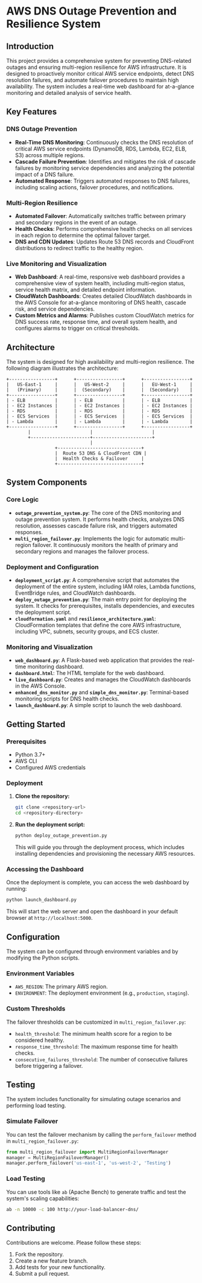 # AWS DNS Outage Prevention and Resilience System

## Introduction

This project provides a comprehensive system for preventing DNS-related outages and ensuring multi-region resilience for AWS infrastructure. It is designed to proactively monitor critical AWS service endpoints, detect DNS resolution failures, and automate failover procedures to maintain high availability. The system includes a real-time web dashboard for at-a-glance monitoring and detailed analysis of service health.

## Key Features

### DNS Outage Prevention
- **Real-Time DNS Monitoring**: Continuously checks the DNS resolution of critical AWS service endpoints (DynamoDB, RDS, Lambda, EC2, ELB, S3) across multiple regions.
- **Cascade Failure Prevention**: Identifies and mitigates the risk of cascade failures by monitoring service dependencies and analyzing the potential impact of a DNS failure.
- **Automated Response**: Triggers automated responses to DNS failures, including scaling actions, failover procedures, and notifications.

### Multi-Region Resilience
- **Automated Failover**: Automatically switches traffic between primary and secondary regions in the event of an outage.
- **Health Checks**: Performs comprehensive health checks on all services in each region to determine the optimal failover target.
- **DNS and CDN Updates**: Updates Route 53 DNS records and CloudFront distributions to redirect traffic to the healthy region.

### Live Monitoring and Visualization
- **Web Dashboard**: A real-time, responsive web dashboard provides a comprehensive view of system health, including multi-region status, service health matrix, and detailed endpoint information.
- **CloudWatch Dashboards**: Creates detailed CloudWatch dashboards in the AWS Console for at-a-glance monitoring of DNS health, cascade risk, and service dependencies.
- **Custom Metrics and Alarms**: Publishes custom CloudWatch metrics for DNS success rate, response time, and overall system health, and configures alarms to trigger on critical thresholds.

## Architecture

The system is designed for high availability and multi-region resilience. The following diagram illustrates the architecture:

```
+-----------------+      +-----------------+      +-----------------+
|   US-East-1     |      |   US-West-2     |      |   EU-West-1     |
|   (Primary)     |      |  (Secondary)    |      |  (Secondary)    |
+-----------------+      +-----------------+      +-----------------+
| - ELB           |      | - ELB           |      | - ELB           |
| - EC2 Instances |      | - EC2 Instances |      | - EC2 Instances |
| - RDS           |      | - RDS           |      | - RDS           |
| - ECS Services  |      | - ECS Services  |      | - ECS Services  |
| - Lambda        |      | - Lambda        |      | - Lambda        |
+-----------------+      +-----------------+      +-----------------+
        |                      |                      |
        +----------------------+----------------------+
                               |
                  +-------------------------------+
                  |  Route 53 DNS & CloudFront CDN |
                  |  Health Checks & Failover     |
                  +-------------------------------+
```

## System Components

### Core Logic
- **`outage_prevention_system.py`**: The core of the DNS monitoring and outage prevention system. It performs health checks, analyzes DNS resolution, assesses cascade failure risk, and triggers automated responses.
- **`multi_region_failover.py`**: Implements the logic for automatic multi-region failover. It continuously monitors the health of primary and secondary regions and manages the failover process.

### Deployment and Configuration
- **`deployment_script.py`**: A comprehensive script that automates the deployment of the entire system, including IAM roles, Lambda functions, EventBridge rules, and CloudWatch dashboards.
- **`deploy_outage_prevention.py`**: The main entry point for deploying the system. It checks for prerequisites, installs dependencies, and executes the deployment script.
- **`cloudformation.yaml`** and **`resilience_architecture.yaml`**: CloudFormation templates that define the core AWS infrastructure, including VPC, subnets, security groups, and ECS cluster.

### Monitoring and Visualization
- **`web_dashboard.py`**: A Flask-based web application that provides the real-time monitoring dashboard.
- **`dashboard.html`**: The HTML template for the web dashboard.
- **`live_dashboard.py`**: Creates and manages the CloudWatch dashboards in the AWS Console.
- **`enhanced_dns_monitor.py`** and **`simple_dns_monitor.py`**: Terminal-based monitoring scripts for DNS health checks.
- **`launch_dashboard.py`**: A simple script to launch the web dashboard.

## Getting Started

### Prerequisites
- Python 3.7+
- AWS CLI
- Configured AWS credentials

### Deployment
1. **Clone the repository:**
   ```bash
   git clone <repository-url>
   cd <repository-directory>
   ```
2. **Run the deployment script:**
   ```bash
   python deploy_outage_prevention.py
   ```
   This will guide you through the deployment process, which includes installing dependencies and provisioning the necessary AWS resources.

### Accessing the Dashboard
Once the deployment is complete, you can access the web dashboard by running:
```bash
python launch_dashboard.py
```
This will start the web server and open the dashboard in your default browser at `http://localhost:5000`.

## Configuration

The system can be configured through environment variables and by modifying the Python scripts.

### Environment Variables
- `AWS_REGION`: The primary AWS region.
- `ENVIRONMENT`: The deployment environment (e.g., `production`, `staging`).

### Custom Thresholds
The failover thresholds can be customized in `multi_region_failover.py`:
- `health_threshold`: The minimum health score for a region to be considered healthy.
- `response_time_threshold`: The maximum response time for health checks.
- `consecutive_failures_threshold`: The number of consecutive failures before triggering a failover.

## Testing

The system includes functionality for simulating outage scenarios and performing load testing.

### Simulate Failover
You can test the failover mechanism by calling the `perform_failover` method in `multi_region_failover.py`:
```python
from multi_region_failover import MultiRegionFailoverManager
manager = MultiRegionFailoverManager()
manager.perform_failover('us-east-1', 'us-west-2', 'Testing')
```

### Load Testing
You can use tools like `ab` (Apache Bench) to generate traffic and test the system's scaling capabilities:
```bash
ab -n 10000 -c 100 http://your-load-balancer-dns/
```

## Contributing

Contributions are welcome. Please follow these steps:
1. Fork the repository.
2. Create a new feature branch.
3. Add tests for your new functionality.
4. Submit a pull request.
